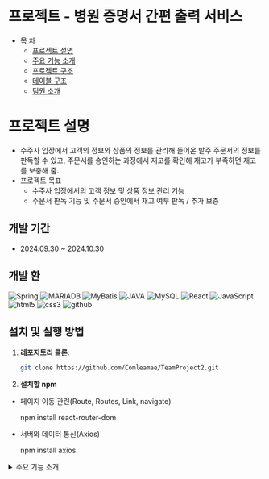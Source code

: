 # 프로젝트 - 병원 증명서 간편 출력 서비스

* [목 차](#-목-차)
    - [프로젝트 설명](#프로젝트-설명)   
    - [주요 기능 소개](#주요-기능-소개)   
    - [프로젝트 구조](#프로젝트-구조)   
    - [테이블 구조](#테이블-구조)
    - [팀원 소개](#팀원-소개)

# 프로젝트 설명

* 수주사 입장에서 고객의 정보와 상품의 정보를 관리해 들어온 발주 주문서의 정보를 판독할 수 있고,
      주문서를 승인하는 과정에서 재고를 확인해 재고가 부족하면 재고를 보충해 줌. 
* 프로젝트 목표
    * 수주사 입장에서의 고객 정보 및 상품 정보 관리 기능
    * 주문서 판독 기능 및 주문서 승인에서 재고 여부 판독 / 추가 보충

## 개발 기간
- 2024.09.30 ~ 2024.10.30

## 개발 환

![Spring](https://img.shields.io/badge/Spring-6DB33F?style=flat-square&logo=Spring&logoColor=white)
![MARIADB](https://img.shields.io/badge/MARIADB-003545?style=flat-square&logo=MARIADB&logoColor=white)
![MyBatis](https://img.shields.io/badge/MyBatis-621773?style=flat-square&logo=MyBatis&logoColor=white)
![JAVA](https://img.shields.io/badge/Java-DE3723?style=flat-square&logo=JAVA&logoColor=white)
![MySQL](https://img.shields.io/badge/MySQL-4479A1?style=flat-square&logo=MySQL&logoColor=white)
![React](https://img.shields.io/badge/React-61DAFB?style=flat-square&logo=React&logoColor=white)
![JavaScript](https://img.shields.io/badge/JavaScript-F7DF1E?style=flat-square&logo=JavaScript&logoColor=white)
![html5](https://img.shields.io/badge/html5-E34F26?style=flat-square&logo=html5&logoColor=white)
![css3](https://img.shields.io/badge/css3-1572B6?style=flat-square&logo=css3&logoColor=white)
![github](https://img.shields.io/badge/github-181717?style=flat-square&logo=github&logoColor=white)

## 설치 및 실행 방법

1. **레포지토리 클론**:
   ```bash
   git clone https://github.com/Comleamae/TeamProject2.git
   
2. **설치할 npm**

  - 페이지 이동 관련(Route, Routes, Link, navigate)
      
      npm install react-router-dom

 - 서버와 데이터 통신(Axios)
      
   npm install axios


<details><summary>주요 기능 소개</summary>

<details> 거래처 정보 관리

![거래처 관련](https://github.com/user-attachments/assets/d2fcd564-c45b-48e3-b2a7-9878d505461a)

* 고객의 정보를 저장, 수정, 삭제해서 관리할 수 있음
* 상품의 재고와 입고 날짜 정보는 상품 상세 테이블에서 관리함.
* 오래된 제품 순으로 정렬

</details>

<details> 발주 신청 연동하여 수주 기능 구현

![발주 신청](https://github.com/user-attachments/assets/85464b7a-627b-4bb4-877c-64180689ac5e)
![발주 신청2](https://github.com/user-attachments/assets/a0a7d65b-5bef-4a61-92f1-04fdb295fa2c)
* 발주 컴퓨터에서 요청을 보낼 때 수주 컴퓨터의 데이터 베이스로 요청을 보내줌.


![상품 등록](https://github.com/user-attachments/assets/c1fc4d89-3732-42a7-be52-40ca7a8a6eba)
* 발주에 성공하여 수주 컴퓨터로 데이터를 받아온 경우
* 수주 컴퓨터에서 아이템 등록 및 기타 수정 기능을 할 수 있도록 구현


</details>

<details> 수주 성공 후 재고 감소 기능

![성공 후 재고 감소](https://github.com/user-attachments/assets/8240e440-cb80-41ae-8bd4-54a74224e31a)

* 필요한 상품의 수가 재고수보다 적거나 같다면 성공
* 각 상품의 오래된 재고부터 차감 -> 차감하고 남는 재고수는 따로 담아 다시 반복함->0이 될때까지 반복
* 주문서를 완료된 리스트로 이동
* 매출 페이지로 이동

</details>


<details> 수주 실패 후 재고 보충 기능

![실패 후 재고](https://github.com/user-attachments/assets/fa912247-b74c-4c61-8b04-c244508cf2cf)

* 필요한 상품의 수가 재고수보다 많다면 실패
* 필요한 재고의 수량을 기록-> 필요 재고 수 테이블에 수록
* 주문서를 재고 보충 페이지의 실패 리스트에 이동

</details>

</details>
